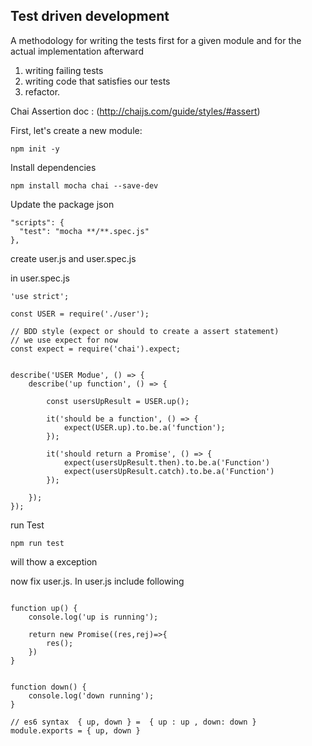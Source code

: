 ## Test driven development

A methodology for writing the tests first for a given module and for the actual implementation afterward
1. writing failing tests
2. writing code that satisfies our tests
3. refactor.

Chai Assertion doc : (http://chaijs.com/guide/styles/#assert)

First, let's create a new module:

```
npm init -y
```

Install dependencies
```
npm install mocha chai --save-dev
```

Update the package json

```
"scripts": {
  "test": "mocha **/**.spec.js"
},
```

create user.js and user.spec.js

in user.spec.js

```
'use strict';

const USER = require('./user');

// BDD style (expect or should to create a assert statement)
// we use expect for now
const expect = require('chai').expect;


describe('USER Modue', () => {
    describe('up function', () => {

        const usersUpResult = USER.up();
        
        it('should be a function', () => {
            expect(USER.up).to.be.a('function');
        });

        it('should return a Promise', () => {            
            expect(usersUpResult.then).to.be.a('Function')
            expect(usersUpResult.catch).to.be.a('Function')
        });
        
    });
});
```


run Test 
```
npm run test
```

will thow a exception

now fix user.js. In user.js include following


```

function up() {
    console.log('up is running');

    return new Promise((res,rej)=>{
        res();
    })
}


function down() {
    console.log('down running');
}

// es6 syntax  { up, down } =  { up : up , down: down }
module.exports = { up, down }

```


